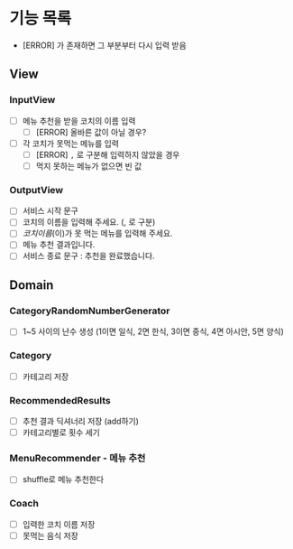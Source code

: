 # 기능 목록
- [ERROR] 가 존재하면 그 부분부터 다시 입력 받음
## View
### InputView
- [ ] 메뉴 추천을 받을 코치의 이름 입력
  - [ ] [ERROR] 올바른 값이 아닐 경우?
- [ ] 각 코치가 못먹는 메뉴를 입력
  - [ ] [ERROR] `,` 로 구분해 입력하지 않았을 경우
  - [ ] 먹지 못하는 메뉴가 없으면 빈 값
### OutputView
- [ ] 서비스 시작 문구
- [ ] 코치의 이름을 입력해 주세요. (, 로 구분)
- [ ] $코치이름$(이)가 못 먹는 메뉴를 입력해 주세요.
- [ ] 메뉴 추천 결과입니다.
- [ ] 서비스 종료 문구 : 추천을 완료했습니다.

## Domain
### CategoryRandomNumberGenerator
- [ ] 1~5 사이의 난수 생성 (1이면 일식, 2면 한식, 3이면 중식, 4면 아시안, 5면 양식)

### Category
- [ ] 카테고리 저장

### RecommendedResults
- [ ] 추천 결과 딕셔너리 저장 (add하기)
- [ ] 카테고리별로 횟수 세기

### MenuRecommender - 메뉴 추천
- [ ] shuffle로 메뉴 추천한다

### Coach
- [ ] 입력한 코치 이름 저장
- [ ] 못먹는 음식 저장